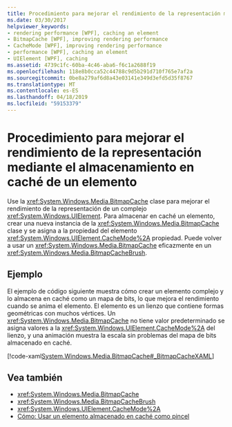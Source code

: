 ```yaml
---
title: Procedimiento para mejorar el rendimiento de la representación mediante el almacenamiento en caché de un elemento
ms.date: 03/30/2017
helpviewer_keywords:
- rendering performance [WPF], caching an element
- BitmapCache [WPF], improving rendering performance
- CacheMode [WPF], improving rendering performance
- performance [WPF], caching an element
- UIElement [WPF], caching
ms.assetid: 4739c1fc-60ba-4c46-aba6-f6c1a2688f19
ms.openlocfilehash: 118e8b0cca52c44788c9d5b291d710f765e7af2a
ms.sourcegitcommit: 0be8a279af6d8a43e03141e349d3efd5d35f8767
ms.translationtype: MT
ms.contentlocale: es-ES
ms.lasthandoff: 04/18/2019
ms.locfileid: "59153379"
---
```

# <a name="how-to-improve-rendering-performance-by-caching-an-element"></a>Procedimiento para mejorar el rendimiento de la representación mediante el almacenamiento en caché de un elemento
Use la <xref:System.Windows.Media.BitmapCache> clase para mejorar el rendimiento de la representación de un complejo <xref:System.Windows.UIElement>. Para almacenar en caché un elemento, crear una nueva instancia de la <xref:System.Windows.Media.BitmapCache> clase y se asigna a la propiedad del elemento <xref:System.Windows.UIElement.CacheMode%2A> propiedad. Puede volver a usar un <xref:System.Windows.Media.BitmapCache> eficazmente en un <xref:System.Windows.Media.BitmapCacheBrush>.  
  
## <a name="example"></a>Ejemplo  
 El ejemplo de código siguiente muestra cómo crear un elemento complejo y lo almacena en caché como un mapa de bits, lo que mejora el rendimiento cuando se anima el elemento. El elemento es un lienzo que contiene formas geométricas con muchos vértices. Un <xref:System.Windows.Media.BitmapCache> no tiene valor predeterminado se asigna valores a la <xref:System.Windows.UIElement.CacheMode%2A> del lienzo, y una animación muestra la escala sin problemas del mapa de bits almacenado en caché.  
  
 [!code-xaml[System.Windows.Media.BitmapCache#_BitmapCacheXAML](~/samples/snippets/csharp/VS_Snippets_Wpf/system.windows.media.bitmapcache/cs/window1.xaml#_bitmapcachexaml)]  
  
## <a name="see-also"></a>Vea también

- <xref:System.Windows.Media.BitmapCache>
- <xref:System.Windows.Media.BitmapCacheBrush>
- <xref:System.Windows.UIElement.CacheMode%2A>
- [Cómo: Usar un elemento almacenado en caché como pincel](how-to-use-a-cached-element-as-a-brush.md)
